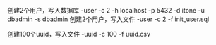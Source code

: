 创建2个用户，写入数据库
-user -c 2 -h localhost -p 5432 -d itone -u dbadmin -s dbadmin
创建2个用户，写入文件
-user -c 2 -f init_user.sql

创建100个uuid，写入文件
-uuid -c 100 -f uuid.csv
